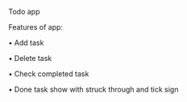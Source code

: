 Todo app

Features of app:

•	Add task

•	Delete task

•	Check completed task

•	Done task show with struck through and tick sign



